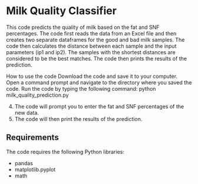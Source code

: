 # Milk Quality Classifier

This code predicts the quality of milk based on the fat and SNF percentages. The code first reads the data from an Excel file and then creates two separate dataframes for the good and bad milk samples. The code then calculates the distance between each sample and the input parameters (ip1 and ip2). The samples with the shortest distances are considered to be the best matches. The code then prints the results of the prediction.

How to use the code
Download the code and save it to your computer.
Open a command prompt and navigate to the directory where you saved the code.
Run the code by typing the following command:
python milk_quality_prediction.py


4. The code will prompt you to enter the fat and SNF percentages of the new data.
5. The code will then print the results of the prediction.

## Requirements

The code requires the following Python libraries:

* pandas
* matplotlib.pyplot
* math
